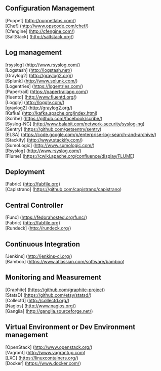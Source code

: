 
Configuration Management
-
[Puppet] (http://puppetlabs.com/)  
[Chef] (http://www.opscode.com/chef/)  
[Cfengine] (http://cfengine.com/)  
[SaltStack] (http://saltstack.org/)  

Log management
-
[rsyslog] (http://www.rsyslog.com/)  
[Logstash] (http://logstash.net/)  
[Graylog2] (http://graylog2.org/)  
[Splunk] (http://www.splunk.com/)  
[Logentries] (https://logentries.com/)  
[Papertrail] (https://papertrailapp.com/)  
[fluentd] (http://www.fluentd.org/)  
[Loggly] (http://loggly.com/)  
[graylog2] (http://graylog2.org/)  
[Kafka] (http://kafka.apache.org/index.html)  
[Scribe] (https://github.com/facebook/scribe/)  
[Syslog-NG] (http://www.balabit.com/network-security/syslog-ng)  
[Sentry] (https://github.com/getsentry/sentry)  
[ELSA] (https://code.google.com/p/enterprise-log-search-and-archive/)  
[Stackify] (http://www.stackify.com/)  
[SumoLogic] (http://www.sumologic.com/)  
[Rsyslog] (http://www.rsyslog.com/)  
[Flume] (https://cwiki.apache.org/confluence/display/FLUME)  

Deployment
-
[Fabric] (http://fabfile.org)  
[Capistrano] (https://github.com/capistrano/capistrano)  

Central Controller
-
[Func] (https://fedorahosted.org/func/)  
[Fabric] (http://fabfile.org)  
[Rundeck] (http://rundeck.org/)

Continuous Integration
-
[Jenkins] (http://jenkins-ci.org/)  
[Bamboo] (https://www.atlassian.com/software/bamboo)

Monitoring and Measurement
-
[Graphite] (https://github.com/graphite-project)  
[StatsD] (https://github.com/etsy/statsd/)  
[Collectd] (http://collectd.org/)  
[Nagios] (http://www.nagios.org/)  
[Ganglia] (http://ganglia.sourceforge.net/)  

Virtual Environment or Dev Environment management
-
[OpenStack] (http://www.openstack.org/)  
[Vagrant] (http://www.vagrantup.com)  
[LXC] (https://linuxcontainers.org/)  
[Docker] (https://www.docker.com/)  
